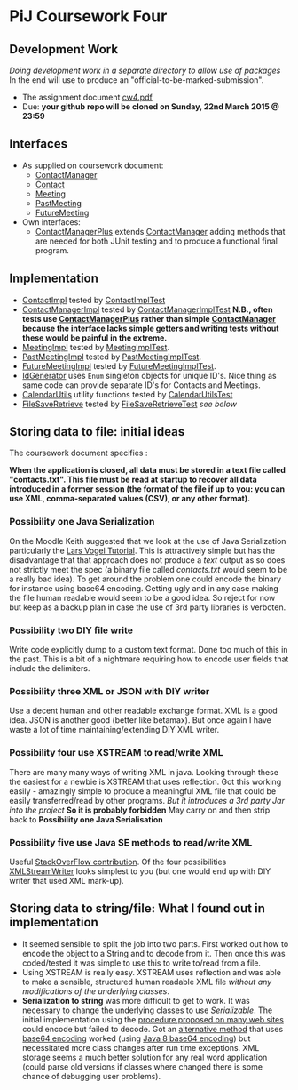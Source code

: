 # PiJ Coursework Four
## Development Work
*Doing development work in a separate directory to allow use of
packages* In the end will use to produce an "official-to-be-marked-submission".

* The assignment document [cw4.pdf](cw4.pdf)
* Due: **your github repo will be cloned on Sunday, 22nd March 2015 @ 23:59**

## Interfaces
* As supplied on coursework document:
  * [ContactManager](src/cw4/ContactManager.java)
  * [Contact](src/cw4/Contact.java)
  * [Meeting](src/cw4/Meeting.java)
  * [PastMeeting](src/cw4/PastMeeting.java)
  * [FutureMeeting](src/cw4/FutureMeeting.java)
* Own interfaces:
  * [ContactManagerPlus](src/cw4/ContactManagerPlus.java) extends [ContactManager](src/cw4/ContactManager.java) 
     adding methods that are needed for both JUnit testing and to produce a functional final program.


## Implementation
* [ContactImpl](src/cw4/ContactImpl.java) tested by  [ContactImplTest](src/test/ContactImplTest.java)
* [ContactManagerImpl](src/cw4/ContactManagerImpl.java) tested by  [ContactManagerImplTest](src/test/ContactManagerImplTest.java) 
**N.B., often tests use [ContactManagerPlus](src/cw4/ContactManagerPlus.java) rather than simple  [ContactManager](src/cw4/ContactManager.java) because the interface lacks simple getters and writing tests without these would be painful in the extreme.**
* [MeetingImpl](src/cw4/MeetingImpl.java) tested by [MeetingImplTest](src/test/MeetingImplTest.java).
* [PastMeetingImpl](src/cw4/PastMeetingImpl.java) tested by [PastMeetingImplTest](src/test/PastMeetingImplTest.java).
* [FutureMeetingImpl](src/cw4/FutureMeetingImpl.java) tested by [FutureMeetingImplTest](src/test/FutureMeetingImplTest.java).
* [IdGenerator](src/cw4/IdGenerator.java) uses `Enum` singleton objects for unique ID's. 
Nice thing as same code can provide separate ID's for Contacts and Meetings.
* [CalendarUtils](src/cw4/CalendarUtils.java) utility functions tested by [CalendarUtilsTest](src/test/CalendarUtilsTest.java)
* [FileSaveRetrieve](src/cw4/FileSaveRetrieve.java) tested by [FileSaveRetrieveTest](src/test/FileSaveRetrieveTest.java) *see below*


## Storing data to file: initial ideas
The coursework document specifies :

**When the application is closed, all data must be stored in a text file called "contacts.txt". This file must be read at startup to recover all data introduced in a former session (the format of the file if up to you: you can use XML, comma-separated values (CSV), or any other format).**

### Possibility one **Java Serialization**
On the Moodle Keith suggested that we look at the use of Java Serialization particularly the
[Lars Vogel Tutorial](http://www.vogella.com/tutorials/JavaSerialization/article.html). This is attractively simple but has the disadvantage that that approach does not produce a *text* output as so does not strictly meet the spec (a binary file called *contacts.txt* would seem to be a really bad idea). To get around the problem one could encode the binary for instance using base64 encoding. Getting ugly and in any case making the file human readable would seem to be a good idea. So reject for now but keep as a backup plan in case the use of 3rd party libraries is verboten.

### Possibility two **DIY file write**
Write code explicitly dump to a custom text format. Done too much of this in the past. This is a bit of a nightmare requiring how to encode user fields that include the delimiters.

### Possibility three **XML or JSON with DIY writer**
Use a decent human and other readable exchange format. XML is a good idea. JSON is another good (better like betamax). But once again I have waste a lot of time maintaining/extending DIY XML writer.

### Possibility four **use XSTREAM to read/write XML**
There are many many ways of writing XML in java. Looking through these the easiest for a newbie is XSTREAM that uses reflection.
Got this working easily - amazingly simple to produce a meaningful XML file that could be easily transferred/read by other programs. *But it introduces a 3rd party Jar into the project* **So it is probably forbidden** May carry on and then strip back to **Possibility one Java Serialisation**

### Possibility five **use Java SE methods to read/write XML**
Useful [StackOverFlow contribution](http://stackoverflow.com/questions/9256669/java-built-in-data-parser-for-json-or-xml-or-else#9296657). Of the four possibilities [XMLStreamWriter](http://tutorials.jenkov.com/java-xml/stax-xmlstreamwriter.html) looks simplest to you (but one would end up with DIY writer that used XML mark-up).

## Storing data to string/file: What I found out in implementation
* It seemed sensible to split the job into two parts. First worked out how to encode the object to a String and to decode from it.
Then once this was coded/tested it was simple to use this to write to/read from a file.
* Using XSTREAM is really easy. XSTREAM uses reflection and was able to make a sensible, structured human readable XML file *without any modifications of the underlying classes*.
* **Serialization to string** was more difficult to get to work. It was necessary to change the underlying classes to use *Serializable*.
The initial implementation using the [procedure proposed on many web sites](http://stackoverflow.com/questions/8887197/reliably-convert-any-object-to-string-and-then-back-again) could encode but failed to decode.
Got an [alternative method](http://stackoverflow.com/questions/134492/how-to-serialize-an-object-into-a-string) that uses
[base64 encoding](http://en.wikipedia.org/wiki/Base64) worked (using 
[Java 8 base64 encoding](http://blog.eyallupu.com/2013/11/base64-encoding-in-java-8.html))
but necessitated more class changes after run time exceptions. XML storage seems a much better
solution for any real word application (could parse old versions if classes where changed there is some chance of debugging user problems).

